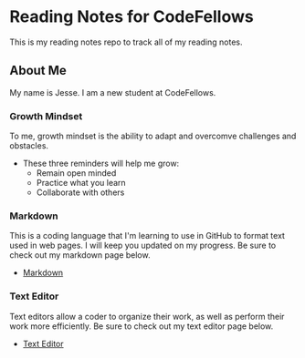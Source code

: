 # Reading Notes for CodeFellows

This is my reading notes repo to track all of my reading notes.

## About Me

My name is Jesse. I am a new student at CodeFellows.

### Growth Mindset

To me, growth mindset is the ability to adapt and overcomve challenges and obstacles.

- These three reminders will help me grow:
  - Remain open minded
  - Practice what you learn
  - Collaborate with others

### Markdown

This is a coding language that I'm learning to use in GitHub to format text used in web pages. I will keep you updated on my progress. Be sure to check out my markdown page below.
- [Markdown](markdown.md)

### Text Editor

Text editors allow a coder to organize their work, as well as perform their work more efficiently. Be sure to check out my text editor page below.
- [Text Editor](texteditor.md)
